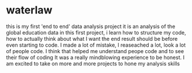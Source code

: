 # waterlaw
this is my first 'end to end' data analysis project
it is an analysis of the global education data
in this first project, i learn how to structure my code, how to actually think about what I want the end result should be before even starting to code.
I made a lot of mistake, I reaseached a lot, look a lot of people code.  I think that helped me understand peope code and to see their flow of coding
It was a really mindblowing experience to be honest.
I am excited to take on more and more projects to hone my analysis skills
